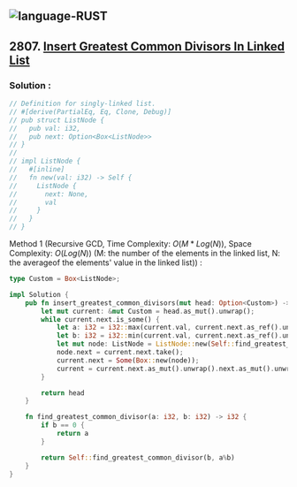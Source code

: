 ![language-RUST](https://img.shields.io/badge/RUST-8d4004?style=for-the-badge&logo=RUST)
---

## 2807. [Insert Greatest Common Divisors In Linked List](https://leetcode.com/problems/insert-greatest-common-divisors-in-linked-list)

### Solution :

```rust
// Definition for singly-linked list.
// #[derive(PartialEq, Eq, Clone, Debug)]
// pub struct ListNode {
//   pub val: i32,
//   pub next: Option<Box<ListNode>>
// }
//
// impl ListNode {
//   #[inline]
//   fn new(val: i32) -> Self {
//     ListNode {
//       next: None,
//       val
//     }
//   }
// }
```

Method 1 (Recursive GCD, Time Complexity: $O(M*Log(N))$, Space Complexity: $O(Log(N))$ (M: the number of the elements in the linked list, N: the averageof the elements' value in the linked list)) :
```rust
type Custom = Box<ListNode>;

impl Solution {
    pub fn insert_greatest_common_divisors(mut head: Option<Custom>) -> Option<Custom> {
        let mut current: &mut Custom = head.as_mut().unwrap();
        while current.next.is_some() {
            let a: i32 = i32::max(current.val, current.next.as_ref().unwrap().val);
            let b: i32 = i32::min(current.val, current.next.as_ref().unwrap().val);
            let mut node: ListNode = ListNode::new(Self::find_greatest_common_divisor(a, b));
            node.next = current.next.take();
            current.next = Some(Box::new(node));
            current = current.next.as_mut().unwrap().next.as_mut().unwrap();
        }

        return head
    }

    fn find_greatest_common_divisor(a: i32, b: i32) -> i32 {
        if b == 0 {
            return a
        }

        return Self::find_greatest_common_divisor(b, a%b)
    }
}
```
